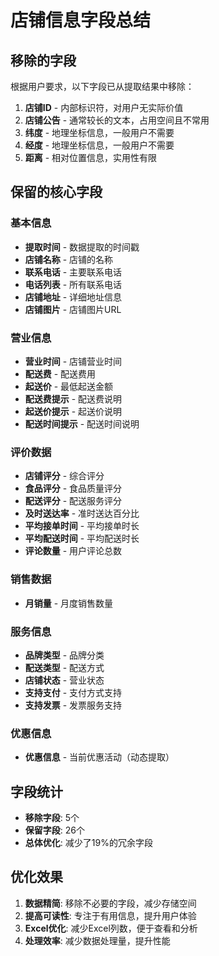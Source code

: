 # 店铺信息字段总结

## 移除的字段

根据用户要求，以下字段已从提取结果中移除：

1. **店铺ID** - 内部标识符，对用户无实际价值
2. **店铺公告** - 通常较长的文本，占用空间且不常用
3. **纬度** - 地理坐标信息，一般用户不需要
4. **经度** - 地理坐标信息，一般用户不需要  
5. **距离** - 相对位置信息，实用性有限

## 保留的核心字段

### 基本信息
- **提取时间** - 数据提取的时间戳
- **店铺名称** - 店铺的名称
- **联系电话** - 主要联系电话
- **电话列表** - 所有联系电话
- **店铺地址** - 详细地址信息
- **店铺图片** - 店铺图片URL

### 营业信息
- **营业时间** - 店铺营业时间
- **配送费** - 配送费用
- **起送价** - 最低起送金额
- **配送费提示** - 配送费说明
- **起送价提示** - 起送价说明
- **配送时间提示** - 配送时间说明

### 评价数据
- **店铺评分** - 综合评分
- **食品评分** - 食品质量评分
- **配送评分** - 配送服务评分
- **及时送达率** - 准时送达百分比
- **平均接单时间** - 平均接单时长
- **平均配送时间** - 平均配送时长
- **评论数量** - 用户评论总数

### 销售数据
- **月销量** - 月度销售数量

### 服务信息
- **品牌类型** - 品牌分类
- **配送类型** - 配送方式
- **店铺状态** - 营业状态
- **支持支付** - 支付方式支持
- **支持发票** - 发票服务支持

### 优惠信息
- **优惠信息** - 当前优惠活动（动态提取）

## 字段统计

- **移除字段**: 5个
- **保留字段**: 26个
- **总体优化**: 减少了19%的冗余字段

## 优化效果

1. **数据精简**: 移除不必要的字段，减少存储空间
2. **提高可读性**: 专注于有用信息，提升用户体验
3. **Excel优化**: 减少Excel列数，便于查看和分析
4. **处理效率**: 减少数据处理量，提升性能
